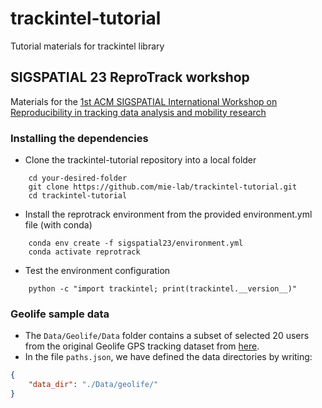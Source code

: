 # trackintel-tutorial
Tutorial materials for trackintel library

## SIGSPATIAL 23 ReproTrack workshop

Materials for the [1st ACM SIGSPATIAL International Workshop on Reproducibility in tracking data analysis and mobility research](https://mie-lab.github.io/reprotrack/)

### Installing the dependencies
- Clone the trackintel-tutorial repository into a local folder
```shell
    cd your-desired-folder
    git clone https://github.com/mie-lab/trackintel-tutorial.git
    cd trackintel-tutorial
```
- Install the reprotrack environment from the provided environment.yml file (with conda)
```shell
    conda env create -f sigspatial23/environment.yml
    conda activate reprotrack
```
- Test the environment configuration
```shell
    python -c "import trackintel; print(trackintel.__version__)"
```

### Geolife sample data 
- The `Data/Geolife/Data` folder contains a subset of selected 20 users from the original Geolife GPS tracking dataset from [here](https://www.microsoft.com/en-us/download/details.aspx?id=52367). 
- In the file `paths.json`, we have defined the data directories by writing:

```json
{
    "data_dir": "./Data/geolife/"
}
```

